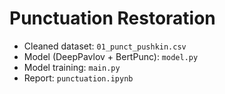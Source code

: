 # Punctuation Restoration

- Cleaned dataset: `01_punct_pushkin.csv`
- Model (DeepPavlov + BertPunc): `model.py`
- Model training: `main.py`
- Report: `punctuation.ipynb`
